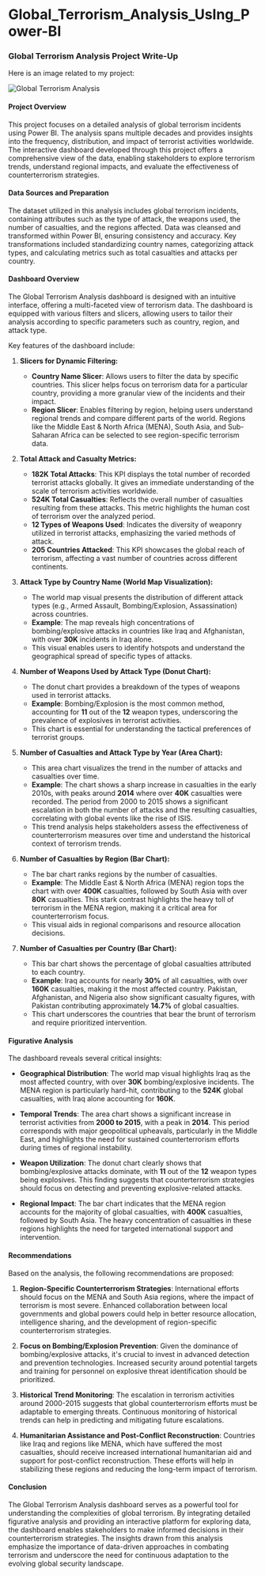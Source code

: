 # Global_Terrorism_Analysis_UsIng_Power-BI

### Global Terrorism Analysis Project Write-Up

Here is an image related to my project:

![Global Terrorism Analysis](https://drive.google.com/uc?id=18Hpz1BRx0RluATI81dExyQBb6vfMPWLV)

#### **Project Overview**
This project focuses on a detailed analysis of global terrorism incidents using Power BI. The analysis spans multiple decades and provides insights into the frequency, distribution, and impact of terrorist activities worldwide. The interactive dashboard developed through this project offers a comprehensive view of the data, enabling stakeholders to explore terrorism trends, understand regional impacts, and evaluate the effectiveness of counterterrorism strategies.

#### **Data Sources and Preparation**
The dataset utilized in this analysis includes global terrorism incidents, containing attributes such as the type of attack, the weapons used, the number of casualties, and the regions affected. Data was cleansed and transformed within Power BI, ensuring consistency and accuracy. Key transformations included standardizing country names, categorizing attack types, and calculating metrics such as total casualties and attacks per country.

#### **Dashboard Overview**
The Global Terrorism Analysis dashboard is designed with an intuitive interface, offering a multi-faceted view of terrorism data. The dashboard is equipped with various filters and slicers, allowing users to tailor their analysis according to specific parameters such as country, region, and attack type.

Key features of the dashboard include:

1. **Slicers for Dynamic Filtering:**
   - **Country Name Slicer**: Allows users to filter the data by specific countries. This slicer helps focus on terrorism data for a particular country, providing a more granular view of the incidents and their impact.
   - **Region Slicer**: Enables filtering by region, helping users understand regional trends and compare different parts of the world. Regions like the Middle East & North Africa (MENA), South Asia, and Sub-Saharan Africa can be selected to see region-specific terrorism data.

2. **Total Attack and Casualty Metrics:**
   - **182K Total Attacks**: This KPI displays the total number of recorded terrorist attacks globally. It gives an immediate understanding of the scale of terrorism activities worldwide.
   - **524K Total Casualties**: Reflects the overall number of casualties resulting from these attacks. This metric highlights the human cost of terrorism over the analyzed period.
   - **12 Types of Weapons Used**: Indicates the diversity of weaponry utilized in terrorist attacks, emphasizing the varied methods of attack.
   - **205 Countries Attacked**: This KPI showcases the global reach of terrorism, affecting a vast number of countries across different continents.

3. **Attack Type by Country Name (World Map Visualization):**
   - The world map visual presents the distribution of different attack types (e.g., Armed Assault, Bombing/Explosion, Assassination) across countries. 
   - **Example**: The map reveals high concentrations of bombing/explosive attacks in countries like Iraq and Afghanistan, with over **30K** incidents in Iraq alone.
   - This visual enables users to identify hotspots and understand the geographical spread of specific types of attacks.

4. **Number of Weapons Used by Attack Type (Donut Chart):**
   - The donut chart provides a breakdown of the types of weapons used in terrorist attacks.
   - **Example**: Bombing/Explosion is the most common method, accounting for **11** out of the **12** weapon types, underscoring the prevalence of explosives in terrorist activities.
   - This chart is essential for understanding the tactical preferences of terrorist groups.

5. **Number of Casualties and Attack Type by Year (Area Chart):**
   - This area chart visualizes the trend in the number of attacks and casualties over time.
   - **Example**: The chart shows a sharp increase in casualties in the early 2010s, with peaks around **2014** where over **40K** casualties were recorded. The period from 2000 to 2015 shows a significant escalation in both the number of attacks and the resulting casualties, correlating with global events like the rise of ISIS.
   - This trend analysis helps stakeholders assess the effectiveness of counterterrorism measures over time and understand the historical context of terrorism trends.

6. **Number of Casualties by Region (Bar Chart):**
   - The bar chart ranks regions by the number of casualties.
   - **Example**: The Middle East & North Africa (MENA) region tops the chart with over **400K** casualties, followed by South Asia with over **80K** casualties. This stark contrast highlights the heavy toll of terrorism in the MENA region, making it a critical area for counterterrorism focus.
   - This visual aids in regional comparisons and resource allocation decisions.

7. **Number of Casualties per Country (Bar Chart):**
   - This bar chart shows the percentage of global casualties attributed to each country.
   - **Example**: Iraq accounts for nearly **30%** of all casualties, with over **160K** casualties, making it the most affected country. Pakistan, Afghanistan, and Nigeria also show significant casualty figures, with Pakistan contributing approximately **14.7%** of global casualties.
   - This chart underscores the countries that bear the brunt of terrorism and require prioritized intervention.

#### **Figurative Analysis**
The dashboard reveals several critical insights:

- **Geographical Distribution**: The world map visual highlights Iraq as the most affected country, with over **30K** bombing/explosive incidents. The MENA region is particularly hard-hit, contributing to the **524K** global casualties, with Iraq alone accounting for **160K**.
  
- **Temporal Trends**: The area chart shows a significant increase in terrorist activities from **2000 to 2015**, with a peak in **2014**. This period corresponds with major geopolitical upheavals, particularly in the Middle East, and highlights the need for sustained counterterrorism efforts during times of regional instability.

- **Weapon Utilization**: The donut chart clearly shows that bombing/explosive attacks dominate, with **11** out of the **12** weapon types being explosives. This finding suggests that counterterrorism strategies should focus on detecting and preventing explosive-related attacks.

- **Regional Impact**: The bar chart indicates that the MENA region accounts for the majority of global casualties, with **400K** casualties, followed by South Asia. The heavy concentration of casualties in these regions highlights the need for targeted international support and intervention.

#### **Recommendations**
Based on the analysis, the following recommendations are proposed:

1. **Region-Specific Counterterrorism Strategies**: International efforts should focus on the MENA and South Asia regions, where the impact of terrorism is most severe. Enhanced collaboration between local governments and global powers could help in better resource allocation, intelligence sharing, and the development of region-specific counterterrorism strategies.

2. **Focus on Bombing/Explosion Prevention**: Given the dominance of bombing/explosive attacks, it's crucial to invest in advanced detection and prevention technologies. Increased security around potential targets and training for personnel on explosive threat identification should be prioritized.

3. **Historical Trend Monitoring**: The escalation in terrorism activities around 2000-2015 suggests that global counterterrorism efforts must be adaptable to emerging threats. Continuous monitoring of historical trends can help in predicting and mitigating future escalations.

4. **Humanitarian Assistance and Post-Conflict Reconstruction**: Countries like Iraq and regions like MENA, which have suffered the most casualties, should receive increased international humanitarian aid and support for post-conflict reconstruction. These efforts will help in stabilizing these regions and reducing the long-term impact of terrorism.

#### **Conclusion**
The Global Terrorism Analysis dashboard serves as a powerful tool for understanding the complexities of global terrorism. By integrating detailed figurative analysis and providing an interactive platform for exploring data, the dashboard enables stakeholders to make informed decisions in their counterterrorism strategies. The insights drawn from this analysis emphasize the importance of data-driven approaches in combating terrorism and underscore the need for continuous adaptation to the evolving global security landscape.
